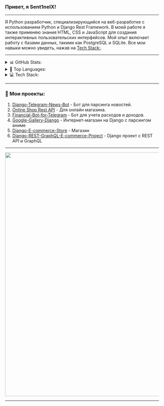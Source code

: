 ### Привет, я Sent1nelX!

---

Я Python разработчик, специализирующийся на веб-разработке с использованием Python и Django Rest Framework. В моей работе я также применяю знания HTML, CSS и JavaScript для создания интерактивных пользовательских интерфейсов. Мой опыт включает работу с базами данных, такими как PostgreSQL и SQLite. Все мои навыки можно увидеть, нажав на [Tech Stack:](#my-skills).

---

<details>
  <summary>📊 GitHub Stats:</summary>
  <img src="https://github-readme-stats.vercel.app/api?username=Sent1nelX&theme=onedark&hide_border=true&include_all_commits=false&count_private=true" width="400px">
  <img src="https://github-readme-streak-stats.herokuapp.com/?user=Sent1nelX&theme=onedark&hide_border=true" width="400px">
</details>

<details>
  <summary>📝 Top Languages:</summary>
  <img src="https://github-readme-stats.vercel.app/api/top-langs/?username=Sent1nelX&theme=onedark&hide_border=true&include_all_commits=false&count_private=true&layout=compact" width="400px">
</details>

<details>
  <summary>💻 Tech Stack:</summary>
    <table border="1">
      <tr>
          <td>
              <img src="https://img.shields.io/badge/javascript-%23323330.svg?style=for-the-badge&logo=javascript&logoColor=%23F7DF1E">
              <img src="https://img.shields.io/badge/git-%23F05033.svg?style=for-the-badge&logo=git&logoColor=white">
              <img src="https://img.shields.io/badge/html5-%23E34F26.svg?style=for-the-badge&logo=html5&logoColor=white">
              <img src="https://img.shields.io/badge/postgresql-%23316192.svg?style=for-the-badge&logo=postgresql&logoColor=white">
              <img src="https://img.shields.io/badge/linux-FCC624?style=for-the-badge&logo=linux&logoColor=black">
              <img src="https://img.shields.io/badge/python-3670A0?style=for-the-badge&logo=python&logoColor=ffdd54">
              <img src="https://img.shields.io/badge/node.js-%23323330.svg?style=for-the-badge&logo=node.js&logoColor=%23F7DF1E">
              <img src="https://img.shields.io/badge/rest-api-%231572B6.svg?style=for-the-badge">
              <img src="https://img.shields.io/badge/docker-%230db7ed.svg?style=for-the-badge&logo=docker&logoColor=white">
              <img src="https://img.shields.io/badge/api-%23096DD1.svg?style=for-the-badge">
              <img src="https://img.shields.io/badge/css3-%231572B6.svg?style=for-the-badge&logo=css3&logoColor=white">
              <img src="https://img.shields.io/badge/bootstrap-%23563D7C.svg?style=for-the-badge&logo=bootstrap&logoColor=white">
              <img src="https://img.shields.io/badge/django-%23092E20.svg?style=for-the-badge&logo=django&logoColor=white">
              <img src="https://img.shields.io/badge/sqlite-%2307405e.svg?style=for-the-badge&logo=sqlite&logoColor=white">
              <img src="https://img.shields.io/badge/postman-FF6C37?style=for-the-badge&logo=postman&logoColor=white">
              <img src="https://img.shields.io/badge/figma-%23F24E1E.svg?style=for-the-badge&logo=figma&logoColor=white">
              <img src="https://img.shields.io/badge/django_rest_framework-ff1709?style=for-the-badge&logo=django&logoColor=white&color=ff1709&labelColor=gray">
              <img src="https://img.shields.io/badge/mongodb-%234ea94b.svg?style=for-the-badge&logo=mongodb&logoColor=white">
              <img src="https://img.shields.io/badge/react_native-%23096DD1.svg?style=for-the-badge&logo=react&logoColor=white">
              <img src="https://img.shields.io/badge/frameworks-%23009639.svg?style=for-the-badge">
              <img src="https://img.shields.io/badge/github-%231572B6.svg?style=for-the-badge&logo=github&logoColor=white">
              <img src="https://img.shields.io/badge/database-%23009639.svg?style=for-the-badge">
              <img src="https://img.shields.io/badge/fastapi-005571?style=for-the-badge&logo=fastapi">
              <img src="https://img.shields.io/badge/dbeaver-0769AD?style=for-the-badge&logo=dbeaver&logoColor=white">
          </td>
      </tr>
  </table>
</details>

---

### 💼 Мои проекты:

1. [Django-Telegram-News-Bot](https://github.com/Sent1nelX/Django-Telegram-News-Bot) - Бот для парсинга новостей.
2. [Online Shop Rest API](https://github.com/Sent1nelX/OnlineShopRestApiTwo) - Для онлайн магазина.
3. [Financial-Bot-for-Telegram](https://github.com/Sent1nelX/Financial-Bot-for-Telegram) - Бот для учета расходов и доходов.
4. [Google-Gallery-Django](https://github.com/Sent1nelX/GoogleGalleryDjango) - Интернет-магазин на Django с парсингом аниме
5. [Django-E-commerce-Store](https://github.com/Sent1nelX/Django-E-commerce-Store) - Магазин
6. [Django-REST-GraphQL-E-commerce-Project](https://github.com/Sent1nelX/Django-REST-GraphQL-E-commerce-Project) - Django проект с REST API и GraphQL

---

<img src="https://github-profile-trophy.vercel.app/?username=Sent1nelX&theme=darkhub&no-frame=true&no-bg=false&margin-w=4" width="800px">

---
